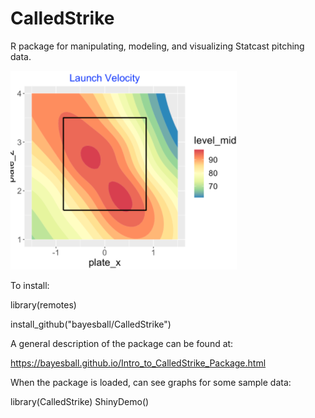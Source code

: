 # CalledStrike

R package for manipulating, modeling, and visualizing Statcast pitching data.

![GitHub Logo](/images/freeman.png)

To install:

library(remotes)

install_github("bayesball/CalledStrike")

A general description of the package can be found at:

https://bayesball.github.io/Intro_to_CalledStrike_Package.html

When the package is loaded, can see graphs for some sample data:

library(CalledStrike)
ShinyDemo()
